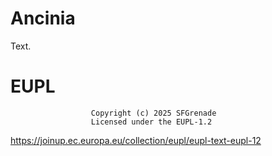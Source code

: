 # Ancinia

Text.

# EUPL
                      Copyright (c) 2025 SFGrenade
                      Licensed under the EUPL-1.2
https://joinup.ec.europa.eu/collection/eupl/eupl-text-eupl-12
